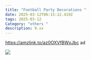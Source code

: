 ```yaml
---
title: "Football Party Decorations "
date: 2025-03-12T06:15:12.419Z
tags: 2025-03-12
Category: "others "
description: 9.xx
---
```

https://amzlink.to/az0OXVfBWxJbc  ad  

![](https://m.media-amazon.com/images/I/910psIatjJL._AC_SL1500_.jpg)

<!--EndFragment-->